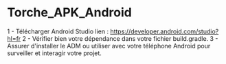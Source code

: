 # Torche_APK_Android
1 - Télécharger Android Studio 
  lien : https://developer.android.com/studio?hl=fr
2 - Vérifier bien votre dépendance dans votre fichier build.gradle.
3 - Assurer d'installer le ADM ou utiliser avec votre téléphone Android pour surveiller et interagir votre projet.
